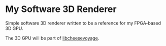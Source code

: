 # My Software 3D Renderer
Simple software 3D renderer written to be a reference for my FPGA-based 3D
GPU.

The 3D GPU will be part of
[libcheesevoyage](https://github.com/fl4shk/libcheesevoyage).
